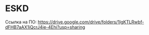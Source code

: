 # ESKD
Ссылка на ПО:
https://drive.google.com/drive/folders/1IgKTLRwbf-dFHB7aAX1iQcrJ4ie-4Ehi?usp=sharing
